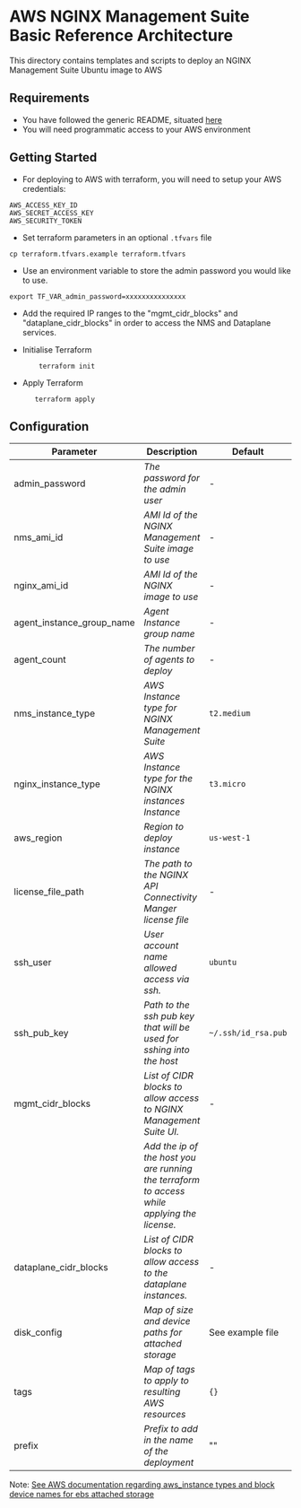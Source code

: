 # AWS NGINX Management Suite Basic Reference Architecture

This directory contains templates and scripts to deploy an NGINX Management Suite Ubuntu image to AWS

## Requirements

- You have followed the generic README, situated [here](../../README.md)
- You will need programmatic access to your AWS environment

## Getting Started

- For deploying to AWS with terraform, you will need to setup your AWS credentials:

```shell
AWS_ACCESS_KEY_ID
AWS_SECRET_ACCESS_KEY
AWS_SECURITY_TOKEN
```

- Set terraform parameters in an optional `.tfvars` file

```shell
cp terraform.tfvars.example terraform.tfvars
```

- Use an environment variable to store the admin password you would like to use.

```
export TF_VAR_admin_password=xxxxxxxxxxxxxxx
```

- Add the required IP ranges to the "mgmt_cidr_blocks" and "dataplane_cidr_blocks" in order to access the NMS and Dataplane services.

- Initialise Terraform

  ```shell
      terraform init
  ```

- Apply Terraform

  ```shell
     terraform apply
  ```

## Configuration

| Parameter                 | Description                                                                                  | Default             | Required |
|---------------------------|----------------------------------------------------------------------------------------------|---------------------|----------|
| admin_password            | _The password for the admin user_                                                            | -                   | Yes      |
| nms_ami_id                | _AMI Id of the NGINX Management Suite image to use_                                          | -                   | Yes      |
| nginx_ami_id              | _AMI Id of the NGINX image to use_                                                           | -                   | Yes      |
| agent_instance_group_name | _Agent Instance group name_                                                                  | -                   | Yes      |
| agent_count               | _The number of agents to deploy_                                                             | -                   | No       |
| nms_instance_type         | _AWS Instance type for NGINX Management Suite_                                               | `t2.medium`         | No       |
| nginx_instance_type       | _AWS Instance type for the NGINX instances Instance_                                         | `t3.micro`          | No       |
| aws_region                | _Region to deploy instance_                                                                  | `us-west-1`         | No       |
| license_file_path         | _The path to the NGINX API Connectivity Manger license file_                                 | -                   | Yes      |
| ssh_user                  | _User account name allowed access via ssh._                                                  | `ubuntu`            | No       |
| ssh_pub_key               | _Path to the ssh pub key that will be used for sshing into the host_                         | `~/.ssh/id_rsa.pub` | No       |
| mgmt_cidr_blocks          | _List of CIDR blocks to allow access to NGINX Management Suite UI._                          | -                   | No       |
|                           | _Add the ip of the host you are running the terraform to access while applying the license._ |                     |          |
| dataplane_cidr_blocks     | _List of CIDR blocks to allow access to the dataplane instances._                            | -                   | No       |
| disk_config               | _Map of size and device paths for attached storage_                                          | See example file    | Yes      |
| tags                      | _Map of tags to apply to resulting AWS resources_                                            | `{}`                | No       |
| prefix                    | _Prefix to add in the name of the deployment_                                                | ""                  | Yes      |

Note: [See AWS documentation regarding aws_instance types and block device names for ebs attached storage](https://docs.aws.amazon.com/AWSEC2/latest/UserGuide/nvme-ebs-volumes.html)
